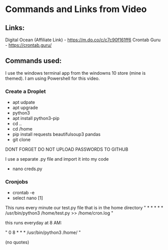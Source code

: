 # Commands and Links from Video

## Links:

Digital Ocean (Affiliate Link) - https://m.do.co/c/c7c90f161ff6
Crontab Guru - https://crontab.guru/

## Commands used:

I use the windows terminal app from the windowns 10 store (mine is themed). I am using Powershell for this video.

### Create a Droplet

* apt udpate
* apt upgrade
* python3
* apt install python3-pip
* cd ..
* cd /home
* pip install requests beautifulsoup3 pandas
* git clone <repo URL>

DONT FORGET DO NOT UPLOAD PASSWORDS TO GITHUB

I use a separate .py file and import it into my code

* nano creds.py

### Cronjobs

* crontab -e
* select nano [1]

This runs every minute our test.py file that is in the home directory
" * * * * * /usr/bin/python3 /home/test.py >> /home/cron.log "

this runs everyday at 8 AM:

" 0 8 * * * /usr/bin/python3 /home/<path to your script> "

(no quotes)
